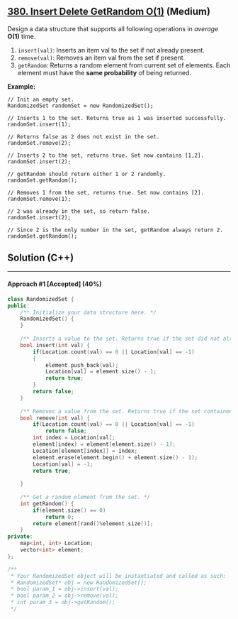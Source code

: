 ## [380. Insert Delete GetRandom O(1)](https://leetcode.com/problems/insert-delete-getrandom-o1/) (Medium)

Design a data structure that supports all following operations in *average* **O(1)** time.

  

 

1. `insert(val)`: Inserts an item val to the set if not already present.
2. `remove(val)`: Removes an item val from the set if present.
3. `getRandom`: Returns a random element from current set of elements. Each element must have the **same probability** of being returned.

 



  

**Example:** 

```
// Init an empty set.
RandomizedSet randomSet = new RandomizedSet();

// Inserts 1 to the set. Returns true as 1 was inserted successfully.
randomSet.insert(1);

// Returns false as 2 does not exist in the set.
randomSet.remove(2);

// Inserts 2 to the set, returns true. Set now contains [1,2].
randomSet.insert(2);

// getRandom should return either 1 or 2 randomly.
randomSet.getRandom();

// Removes 1 from the set, returns true. Set now contains [2].
randomSet.remove(1);

// 2 was already in the set, so return false.
randomSet.insert(2);

// Since 2 is the only number in the set, getRandom always return 2.
randomSet.getRandom();
```

## Solution (C++)

------

#### Approach #1  [Accepted] (40%)

```c++
class RandomizedSet {
public:
    /** Initialize your data structure here. */
    RandomizedSet() {
    }
    
    /** Inserts a value to the set. Returns true if the set did not already contain the specified element. */
    bool insert(int val) {
        if(Location.count(val) == 0 || Location[val] == -1)
        {
            element.push_back(val);
            Location[val] = element.size() - 1;
            return true;
        }
        return false;
    }
    
    /** Removes a value from the set. Returns true if the set contained the specified element. */
    bool remove(int val) {
        if(Location.count(val) == 0 || Location[val] == -1)
            return false;
        int index = Location[val];
        element[index] = element[element.size() - 1];
        Location[element[index]] = index;
        element.erase(element.begin() + element.size() - 1);
        Location[val] = -1;
        return true;
        
    }
    
    /** Get a random element from the set. */
    int getRandom() {
        if(element.size() == 0)
            return 0;
        return element[rand()%element.size()];
    }
private:
    map<int, int> Location;
    vector<int> element;
};

/**
 * Your RandomizedSet object will be instantiated and called as such:
 * RandomizedSet* obj = new RandomizedSet();
 * bool param_1 = obj->insert(val);
 * bool param_2 = obj->remove(val);
 * int param_3 = obj->getRandom();
 */
```

